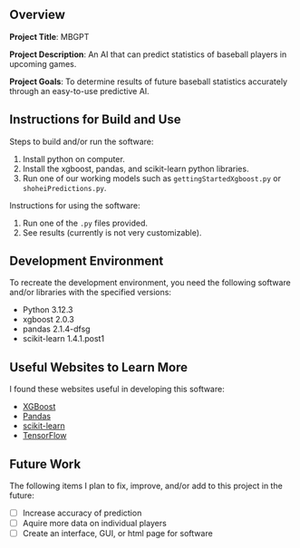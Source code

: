 ## Overview

**Project Title**: MBGPT

**Project Description**: An AI that can predict statistics of baseball players in upcoming games.

**Project Goals**: To determine results of future baseball statistics accurately through an easy-to-use predictive AI.

## Instructions for Build and Use

Steps to build and/or run the software:

1. Install python on computer.
2. Install the xgboost, pandas, and scikit-learn python libraries.
3. Run one of our working models such as ```gettingStartedXgboost.py``` or ```shoheiPredictions.py```.

Instructions for using the software:

1. Run one of the ```.py``` files provided.
2. See results (currently is not very customizable).

## Development Environment 

To recreate the development environment, you need the following software and/or libraries with the specified versions:

* Python 3.12.3
* xgboost 2.0.3
* pandas 2.1.4-dfsg
* scikit-learn 1.4.1.post1

## Useful Websites to Learn More

I found these websites useful in developing this software:

* [XGBoost](https://xgboost.readthedocs.io/en/release_3.0.0/)
* [Pandas](https://pandas.pydata.org/)
* [scikit-learn](https://scikit-learn.org/stable/)
* [TensorFlow](https://www.tensorflow.org/)

## Future Work

The following items I plan to fix, improve, and/or add to this project in the future:

* [ ] Increase accuracy of prediction
* [ ] Aquire more data on individual players
* [ ] Create an interface, GUI, or html page for software
